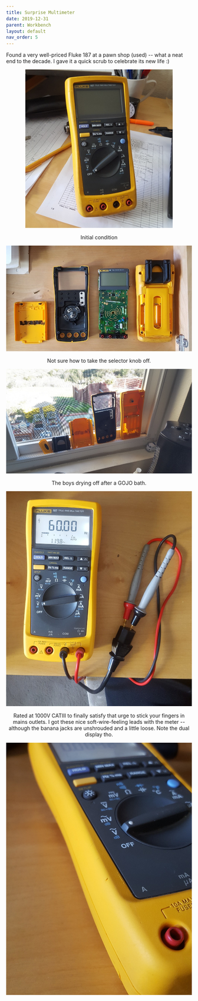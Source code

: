 ```yaml
---
title: Surprise Multimeter
date: 2019-12-31
parent: Workbench
layout: default
nav_order: 5
---
```


Found a very well-priced Fluke 187 at a pawn shop (used) -- what a neat end to the decade. I gave it a quick scrub to celebrate its new life :)

<p align='center'><img src="https://github.com/alextongue/alextongue.github.io/blob/master/workbench/resources/f187/initial.jpg?raw=true" width="400"></p>

<p align='center'>Initial condition</p>

<p align='center'><img src="https://github.com/alextongue/alextongue.github.io/blob/master/workbench/resources/f187/inside.jpg?raw=true"></p>

<p align='center'>Not sure how to take the selector knob off.</p>

<p align='center'><img src="https://github.com/alextongue/alextongue.github.io/blob/master/workbench/resources/f187/bathe.jpg?raw=true"></p>

<p align='center'>The boys drying off after a GOJO bath.</p>

<p align='center'><img src="https://github.com/alextongue/alextongue.github.io/blob/master/workbench/resources/f187/mainstest.jpg?raw=true"></p>

<p align='center'>Rated at 1000V CATIII to finally satisfy that urge to stick your fingers in mains outlets. I got these nice soft-wire-feeling leads with the meter -- although the banana jacks are unshrouded and a little loose. Note the dual display tho.</p>

<p align='center'><img src="https://github.com/alextongue/alextongue.github.io/blob/master/workbench/resources/f187/profile.jpg?raw=true"></p>
